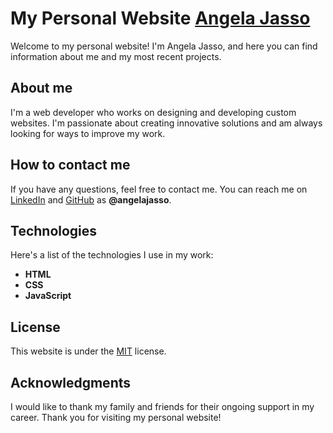 # My Personal Website [Angela Jasso](https://angelajasso.github.io)
Welcome to my personal website! I'm Angela Jasso, and here you can find information about me and my most recent projects.

## About me
I'm a web developer who works on designing and developing custom websites. I'm passionate about creating innovative solutions and am always looking for ways to improve my work.

## How to contact me

If you have any questions, feel free to contact me. You can reach me on [LinkedIn](https://www.linkedin.com/in/angelajasso) and [GitHub](https://github.com/angelajasso) as **@angelajasso**.

## Technologies

Here's a list of the technologies I use in my work:
- **HTML**
- **CSS**
- **JavaScript**

## License

This website is under the [MIT](https://opensource.org/licenses/MIT) license.

## Acknowledgments 

I would like to thank my family and friends for their ongoing support in my career. Thank you for visiting my personal website!

